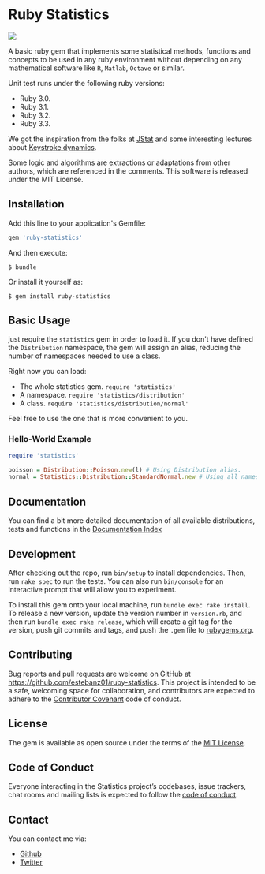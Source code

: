 # Ruby Statistics

![](https://travis-ci.org/estebanz01/ruby-statistics.svg?branch=master)

A basic ruby gem that implements some statistical methods, functions and concepts to be used in any ruby environment without depending on any mathematical software like `R`, `Matlab`, `Octave` or similar.

Unit test runs under the following ruby versions:
* Ruby 3.0.
* Ruby 3.1.
* Ruby 3.2.
* Ruby 3.3.

We got the inspiration from the folks at [JStat](https://github.com/jstat/jstat) and some interesting lectures about [Keystroke dynamics](http://www.biometric-solutions.com/keystroke-dynamics.html).

Some logic and algorithms are extractions or adaptations from other authors, which are referenced in the comments.
This software is released under the MIT License.

## Installation

Add this line to your application's Gemfile:

```ruby
gem 'ruby-statistics'
```

And then execute:

    $ bundle

Or install it yourself as:

    $ gem install ruby-statistics

## Basic Usage

just require the `statistics` gem in order to load it. If you don't have defined the `Distribution` namespace, the gem will assign an alias, reducing the number of namespaces needed to use a class.

Right now you can load:

* The whole statistics gem. `require 'statistics'`
* A namespace. `require 'statistics/distribution'`
* A class. `require 'statistics/distribution/normal'`

Feel free to use the one that is more convenient to you.

### Hello-World Example
```ruby
require 'statistics'

poisson = Distribution::Poisson.new(l) # Using Distribution alias.
normal = Statistics::Distribution::StandardNormal.new # Using all namespaces.
```

## Documentation
You can find a bit more detailed documentation of all available distributions, tests and functions in the [Documentation Index](https://github.com/estebanz01/ruby-statistics/wiki)

## Development

After checking out the repo, run `bin/setup` to install dependencies. Then, run `rake spec` to run the tests. You can also run `bin/console` for an interactive prompt that will allow you to experiment.

To install this gem onto your local machine, run `bundle exec rake install`. To release a new version, update the version number in `version.rb`, and then run `bundle exec rake release`, which will create a git tag for the version, push git commits and tags, and push the `.gem` file to [rubygems.org](https://rubygems.org).

## Contributing

Bug reports and pull requests are welcome on GitHub at https://github.com/estebanz01/ruby-statistics. This project is intended to be a safe, welcoming space for collaboration, and contributors are expected to adhere to the [Contributor Covenant](http://contributor-covenant.org) code of conduct.

## License

The gem is available as open source under the terms of the [MIT License](http://opensource.org/licenses/MIT).

## Code of Conduct

Everyone interacting in the Statistics project’s codebases, issue trackers, chat rooms and mailing lists is expected to follow the [code of conduct](https://github.com/estebanz01/ruby-statistics/blob/master/CODE_OF_CONDUCT.md).

## Contact

You can contact me via:
* [Github](https://github.com/estebanz01)
* [Twitter](https://twitter.com/estebanz01)
